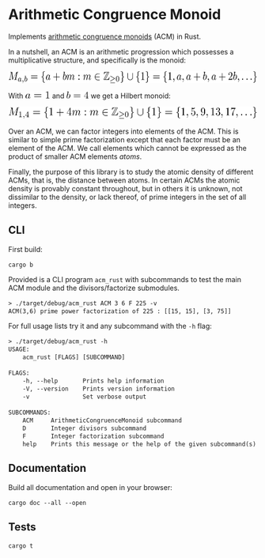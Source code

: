 Arithmetic Congruence Monoid
============================

Implements [arithmetic congruence monoids][math-acm] (ACM) in Rust.

[math-acm]: http://faculty.fairfield.edu/pbaginski/Papers/SubmittedACMSurvey%20RevisedReferee%2001.20.2013.pdf

In a nutshell, an ACM is an arithmetic progression which possesses a multiplicative structure,
and specifically is the monoid:
<center>
<img src="./tex/acm.png" height="24pt">
</center>

With <img src="./tex/hilbert-a.png" height="14pt">
and <img src="./tex/hilbert-b.png" height="14pt">
we get a Hilbert monoid:
<center>
<img src="./tex/hilbert.png" height="24pt">
</center>

Over an ACM, we can factor integers into elements of the ACM. This is similar to
simple prime factorization except that each factor must be an element of the
ACM. We call elements which cannot be expressed as the product of smaller ACM
elements *atoms*.

Finally, the purpose of this library is to study the atomic density of different
ACMs, that is, the distance between atoms. In certain ACMs the atomic density is
provably constant throughout, but in others it is unknown, not dissimilar to the
density, or lack thereof, of prime integers in the set of all integers.

## CLI
First build:
```
cargo b
```
Provided is a CLI program `acm_rust` with subcommands to test the main ACM
module and the divisors/factorize submodules.
```
> ./target/debug/acm_rust ACM 3 6 F 225 -v
ACM(3,6) prime power factorization of 225 : [[15, 15], [3, 75]]
```

For full usage lists try it and any subcommand with the `-h` flag:
```
> ./target/debug/acm_rust -h
USAGE:
    acm_rust [FLAGS] [SUBCOMMAND]

FLAGS:
    -h, --help       Prints help information
    -V, --version    Prints version information
    -v               Set verbose output

SUBCOMMANDS:
    ACM     ArithmeticCongruenceMonoid subcommand
    D       Integer divisors subcommand
    F       Integer factorization subcommand
    help    Prints this message or the help of the given subcommand(s)
```

<!--
   -
   -## Submodules
   -
   -### Prime power factorization
   -The [`factorize`][factorize] submodule provides a function `factorize` which
   -given an integer returns a vector of pairs of prime integer factors and powers
   -(the number of times it is a factor). For example:
   -```rust
   -assert_eq!(prime_factors::factorize(420), vec![(2, 2), (3, 1), (5, 1), (7, 1)]);
   -```
   -
   -[factorize]: https://github.com/nilsso/acm_rust/blob/master/src/factorize.rs
   -
   -### Divisors
   -The [`divisors`][divisors] submodule provides a function `divisors` which given an
   -integer returns a vector of integer divisors.
   -For example:
   -```rust
   -assert_eq!(divisors::divisors(18), vec![1, 2, 3, 9, 6, 18]);
   -```
   -
   -[divisors]: https://github.com/nilsso/acm_rust/blob/master/src/divisors.rs
   -->

## Documentation
Build all documentation and open in your browser:
```
cargo doc --all --open
```

## Tests
```
cargo t
```
